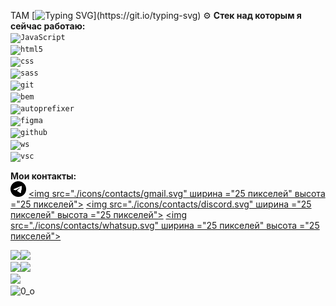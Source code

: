 TAM<!-- ![Привет](https://media1.giphy.com/media/XCxjzveGa47DOd8zuq/giphy.gif?cid=790b7611de029813e7755f93b988cc32a1f523ea712b7a8b&rid=giphy.gif&ct=g)     -->
[![Typing SVG](https://readme-typing-svg.herokuapp.com?color=%e1fd2c&lines=Привет,заходи.Я+RUS+студент+WEB+plus+👋!)](https://git.io/typing-svg)    
⚙️ **Стек над которым я сейчас работаю:**
<code>
<img width="25" height="25" src=".icons/tech/js.svg" alt="JavaScript">
<img width="25" height="25" src=".icons/tech/html5.svg" alt="html5">
<img width="25" height="25" src=".icons/tech/css.svg" alt="css">
<img width="25" height="25" src=".icons/tech/sass.svg" alt="sass">
<img width="25" height="25" src=".icons/tech/git.svg" alt="git">
<img width="25" height="25" src=".icons/tech/bem.svg" alt="bem">
<img width="25" height="25" src=".icons/tech/autoprefixer.svg" alt="autoprefixer">
<img width="25" height="25" src=".icons/tech/figma.svg" alt="figma">
<img width="25" height="25" src=".icons/tech/github.svg" alt="github">
<img width="25" height="25" src=".icons/tech/ws.svg" alt="ws">
<img width="25" height="25" src=".icons/tech/vsc.svg" alt="vsc">
</code>    

**Мои контакты:**    
[<img src="./icons/contacts/telegram.svg" width="25px" height="25px">](https://t.me/RUS29TAM)
[<img src="./icons/contacts/gmail.svg" ширина ="25 пикселей" высота ="25 пикселей">](mailto:g9212922232@gmail.com)
[<img src="./icons/contacts/discord.svg" ширина ="25 пикселей" высота ="25 пикселей">](https://discordapp.com/users/375374301362257920/)
[<img src="./icons/contacts/whatsup.svg" ширина ="25 пикселей" высота ="25 пикселей">](tel:+79212922232)


![](https://github-profile-summary-cards.vercel.app/api/cards/most-commit-language?username=RUS29TAM&theme=solarized_dark)![](https://github-profile-summary-cards.vercel.app/api/cards/repos-per-language?username=RUS29TAM&theme=solarized_dark)    
![](https://github-profile-summary-cards.vercel.app/api/cards/stats?username=RUS29TAM&theme=solarized_dark)![](https://github-profile-summary-cards.vercel.app/api/cards/productive-time?username=RUS29TAM&theme=solarized_dark)    
![](https://github-profile-summary-cards.vercel.app/api/cards/profile-details?username=RUS29TAM&theme=solarized_dark)    
![0_о](https://komarev.com/ghpvc/?username=RUS29TAM)    

<!--
**RUS29TAM/RUS29TAM** is a ✨ _special_ ✨ repository because its `README.md` (this file) appears on your GitHub profile.

Here are some ideas to get you started:

- 🔭 I’m currently working on ...
- 🌱 I’m currently learning ...
- 👯 I’m looking to collaborate on ...
- 🤔 I’m looking for help with ...
- 💬 Ask me about ...
- 📫 How to reach me: ...
- 😄 Pronouns: ...
- ⚡ Fun fact: ...
-->
